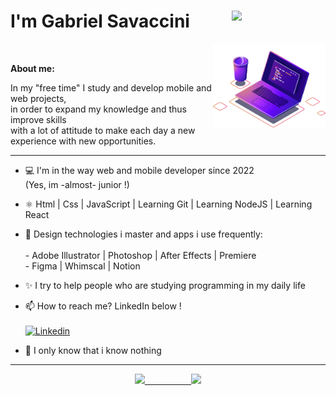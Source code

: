 <div>

<img src=https://user-images.githubusercontent.com/98740091/224143888-421887a0-7f8d-46e6-8a3a-854fa5bf9757.gif width="150" filter="grayscale(1)" align="right"><span><span><span>
<h1>I'm Gabriel Savaccini</h1>

<div>

<img src="https://github.com/MatheusFC2/MatheusFC2/blob/master/computer-illustration.png" width="180px" align="right" alt="Computador"><br>

**About me:**

In my "free time" I study and develop mobile and web projects,<br> in order to expand my knowledge and thus improve skills <br> with a lot of attitude to make each day a new experience with new opportunities.

* * *

- 💻 I'm  in the way web and mobile developer since 2022 <br> (Yes, im -almost- junior !)

- ⚛️ Html | Css | JavaScript | Learning Git | Learning NodeJS | Learning React
- 🎯 Design technologies i master and apps i use frequently: <br><br> - Adobe Illustrator | Photoshop | After Effects | Premiere <br> - Figma | Whimscal | Notion
- ✨ I try to help people who are studying programming in my daily life
- 📫 How to reach me? LinkedIn below ! <br><br>
[![Linkedin](https://img.shields.io/badge/linkedin-%230077B5.svg?style=for-the-badge&logo=linkedin&logoColor=white)](https://www.linkedin.com/in/gabrielsavaccini/)


- 🚀 I only know that i know nothing

* * *

<div align="center"> 
  <a href="https://github.com/bielsavi">
  <img height="150em" src="https://github-readme-stats.vercel.app/api?username=bielsavi&show_icons=true&theme=dark&include_all_commits=true&count_private=true"/>
  &ensp;&thinsp;&ensp;&thinsp;&ensp;&thinsp;&ensp;&thinsp;&ensp;&thinsp;&ensp;&thinsp;&ensp;&thinsp;
  <img height="150em" src="https://github-readme-stats.vercel.app/api/top-langs/?username=bielsavi&layout=compact&langs_count=7&theme=dark"/>
</div>
 
  
  
  




